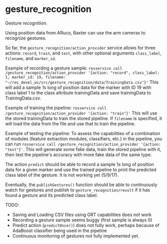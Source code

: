 # gesture_recognition
Gesture recognition.

Using position data from ARuco, Baxter can use the arm cameras to recognize gestures.

So far, the `gesture_recognition/action_provider` service allows for three actions: `record`, `train`, and `test`, with other optional arguments `class_label`, `filename`, and `marker_id`.

Example of recording a gesture sample:
    `rosservice call /gesture_recognition/action_provider '{action: "record", class_label: 1, marker_id: 19, filename: "~/ros_devel_ws/src/gesture_recognition/data/TrainingData.csv"}'`
    This will add a sample 1s long of position data for the marker with ID 19 with class label 1 to the class attribute trainingData and save trainingData to TrainingData.csv.

Example of training the pipeline:
    `rosservice call /gesture_recognition/action_provider '{action: "train"}'`
    This will use the stored trainingData to train the stored pipeline. If `filename` is specified, it will load the data from the file and use that to train the pipeline.

Example of testing the pipeline:
    To assess the capabilities of a combination of modules (feature extraction modules, classifiers, etc.) in the pipeline, you can run `rosservice call /gesture_recognition/action_provider '{action: "test"}'`.
    This will generate some fake data, train the stored pipeline with it, then test the pipeline's accuracy with more fake data of the same type.

The action `predict` should be able to record a sample 1s long of position data for a given marker and use the trained pipeline to print the predicted class label of the gesture. It is not working yet (5/9/17).

Eventually, the `publishGestures()` function should be able to continuously watch for gestures and publish to `gesture_recognition/result` if it has found a gesture and its predicted class label.

TODO:
* Saving and Loading CSV files using GRT capabilities does not work
* Recording a gesture sample seems buggy (first sample is always 0)
* Predict action (`predictOnce()`) does not fully work, perhaps because of AdaBoost classifier being used in the pipeline
* Continuous monitoring of gestures not fully implemented yet.
